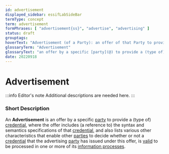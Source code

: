 ```yaml
---
id: advertisement
displayed_sidebar: essifLabSideBar
termType: concept
term: advertisement
formPhrases: [ "advertisement{ss}", "advertise", "advertising" ]
status: draft
grouptags:
hoverText: "Advertisement (of a Party): an offer of that Party to provide a (type of) Credential, where the offer includes (a reference to) the syntax and semantics specifications of that Credential, and also lists various other characteristics that enable other Parties to decide whether or not a Credential that the advertising Party has issued under this offer, isValid to be processed in one or more of its Information processes."
glossaryTerm: "Advertisement"
glossaryText: "an offer by a specific [party](@) to provide a (type of) [credential](@), where the offer includes (a reference to) the syntax and semantics specifications of that [credential](@), and also lists various other characteristics that enable other [parties](@) to decide whether or not a [credential](@) that the advertising [party](@) has issued under this offer, is [valid](validate@) to be processed in one or more of its [information processes](information-process@)."
date: 20220918
---
```


# Advertisement

:::info Editor's note
Additional descriptions are needed here.
:::

### Short Description

An **Advertisement** is an offer by a specific [party](@) to provide a (type of) [credential](@), where the offer includes (a reference to) the syntax and semantics specifications of that [credential](@), and also lists various other characteristics that enable other [parties](@) to decide whether or not a [credential](@) that the advertising [party](@) has issued under this offer, is [valid](validate@) to be processed in one or more of its [information processes](information-process@).
